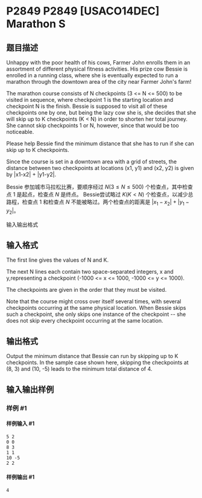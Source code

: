 # P2849 P2849 [USACO14DEC] Marathon S

## 题目描述

Unhappy with the poor health of his cows, Farmer John enrolls them in an assortment of different physical fitness activities. His prize cow Bessie is enrolled in a running class, where she is eventually expected to run a marathon through the downtown area of the city near Farmer John's farm!


The marathon course consists of N checkpoints (3 <= N <= 500) to be visited in sequence, where checkpoint 1 is the starting location and checkpoint N is the finish. Bessie is supposed to visit all of these checkpoints one by one, but being the lazy cow she is, she decides that she will skip up to K checkpoints (K < N) in order to shorten her total journey. She cannot skip checkpoints 1 or N, however, since that would be too noticeable.


Please help Bessie find the minimum distance that she has to run if she can skip up to K checkpoints.


Since the course is set in a downtown area with a grid of streets, the distance between two checkpoints at locations (x1, y1) and (x2, y2) is given by |x1-x2| + |y1-y2|.

Bessie 参加城市马拉松比赛，要顺序经过 $N (3 \leq N \leq 500)$ 个检查点，其中检查点 $1$ 是起点，检查点 $N$ 是终点。 Bessie尝试略过 $K(K < N)$ 个检查点，以减少总路程，检查点 $1$ 和检查点 $N$ 不能被略过。两个检查点的距离是 $|x_1-x_2| + |y_1-y_2|$。

输入输出格式


## 输入格式

The first line gives the values of N and K.


The next N lines each contain two space-separated integers, x and y,representing a checkpoint (-1000 <= x <= 1000, -1000 <= y <= 1000).


The checkpoints are given in the order that they must be visited.


Note that the course might cross over itself several times, with several checkpoints occurring at the same physical location. When Bessie skips such a checkpoint, she only skips one instance of the checkpoint -- she does not skip every checkpoint occurring at the same location.


## 输出格式

Output the minimum distance that Bessie can run by skipping up to K checkpoints. In the sample case shown here, skipping the checkpoints at (8, 3) and (10, -5) leads to the minimum total distance of 4.


## 输入输出样例

### 样例 #1

#### 样例输入 #1

```
5 2
0 0
8 3
1 1
10 -5
2 2
```

#### 样例输出 #1

```
4
```
